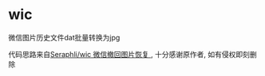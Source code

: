 # wic
微信图片历史文件dat批量转换为jpg

代码思路来自[Seraphli/wic 微信撤回图片恢复 ](https://github.com/Seraphli/wic), 十分感谢原作者, 如有侵权即刻删除
